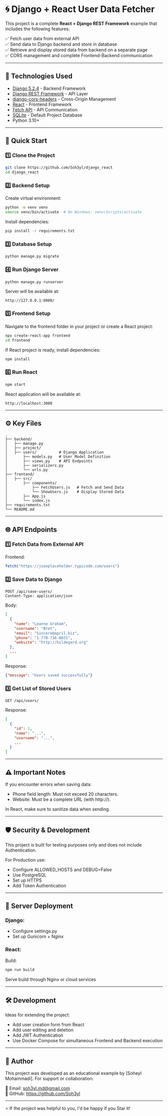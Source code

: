 # 🌀 Django + React User Data Fetcher

This project is a complete **React + Django REST Framework** example that includes the following features:

✅ Fetch user data from external API  
✅ Send data to Django backend and store in database  
✅ Retrieve and display stored data from backend on a separate page  
✅ CORS management and complete Frontend-Backend communication

---

## 🧩 Technologies Used

- [Django 5.2.4](https://www.djangoproject.com/) - Backend Framework
- [Django REST Framework](https://www.django-rest-framework.org/) - API Layer
- [django-cors-headers](https://pypi.org/project/django-cors-headers/) - Cross-Origin Management
- [React](https://react.dev/) - Frontend Framework
- [Fetch API](https://developer.mozilla.org/docs/Web/API/Fetch_API) - API Communication
- [SQLite](https://www.sqlite.org/) - Default Project Database
- Python 3.10+

---

## 🚀 Quick Start

### 1️⃣ Clone the Project

```bash
git clone https://github.com/Soh3yl/django_react
cd django_react
```

### 2️⃣ Backend Setup

Create virtual environment:

```bash
python -m venv venv
source venv/bin/activate  # On Windows: venv\Scripts\activate
```

Install dependencies:

```bash
pip install -r requirements.txt
```

### 3️⃣ Database Setup

```bash
python manage.py migrate
```

### 4️⃣ Run Django Server

```bash
python manage.py runserver
```

Server will be available at:

```
http://127.0.0.1:8000/
```

### 5️⃣ Frontend Setup

Navigate to the frontend folder in your project or create a React project:

```bash
npx create-react-app frontend
cd frontend
```

If React project is ready, install dependencies:

```bash
npm install
```

### 6️⃣ Run React

```bash
npm start
```

React application will be available at:

```
http://localhost:3000
```

---

## ⚙️ Key Files

```
.
├── backend/
│   ├── manage.py
│   ├── project/
│   ├── users/          # Django Application
│       ├── models.py   # User Model Definition
│       ├── views.py    # API Endpoints
│       ├── serializers.py
│       └── urls.py
├── frontend/
│   ├── src/
│       ├── components/
│           ├── FetchUsers.js   # Fetch and Send Data
│           └── ShowUsers.js    # Display Stored Data
│       ├── App.js
│       └── index.js
├── requirements.txt
└── README.md
```

---

## 🌐 API Endpoints

### 1️⃣ Fetch Data from External API

Frontend:

```javascript
fetch("https://jsonplaceholder.typicode.com/users")
```

### 2️⃣ Save Data to Django

```
POST /api/save-users/
Content-Type: application/json
```

Body:

```json
[
  {
    "name": "Leanne Graham",
    "username": "Bret",
    "email": "Sincere@april.biz",
    "phone": "1-770-736-8031",
    "website": "http://hildegard.org"
  },
  ...
]
```

Response:

```json
{"message": "Users saved successfully"}
```

### 3️⃣ Get List of Stored Users

```
GET /api/users/
```

Response:

```json
[
  {
    "id": 1,
    "name": "...",
    "username": "...",
    ...
  }
]
```

---

## ⚠️ Important Notes

If you encounter errors when saving data:

- Phone field length: Must not exceed 20 characters.
- Website: Must be a complete URL (with http://).

In React, make sure to sanitize data when sending.

---

## 🛡️ Security & Development

This project is built for testing purposes only and does not include Authentication.

For Production use:

- Configure ALLOWED_HOSTS and DEBUG=False
- Use PostgreSQL
- Set up HTTPS
- Add Token Authentication

---

## 🚢 Server Deployment

### Django:

- Configure settings.py
- Set up Gunicorn + Nginx

### React:

Build:

```bash
npm run build
```

Serve build through Nginx or cloud services

---

## 🛠️ Development

Ideas for extending the project:

- Add user creation form from React
- Add user editing and deletion
- Add JWT Authentication
- Use Docker Compose for simultaneous Frontend and Backend execution

---

## 👤 Author

This project was developed as an educational example by [Soheyl Mohammadi].
For support or collaboration:

📧 Email: soh3yl.md@gmail.com  
🐙 GitHub: https://github.com/Soh3yl  

---

⭐ If the project was helpful to you, I'd be happy if you Star it!
